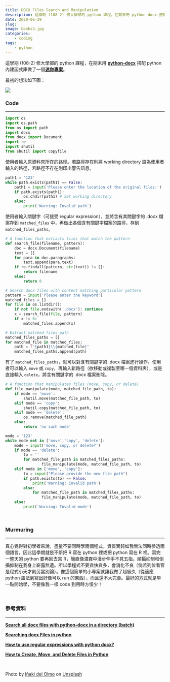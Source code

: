```yaml
---
title: DOCX Files Search and Manipulation
description: 這學期 (108-2) 修大學部的 python 課程，在期末用 python-docx 搭配 python 內建函式庫做了一個迷你專案。
date: 2020-06-29
slug: 
image: books3.jpg
categories:
    - coding
tags:
    - python
---
```



這學期 (108-2) 修大學部的 python 課程，在期末用 [**<u>python-docx</u>**](https://python-docx.readthedocs.io/en/latest/) 搭配 python 內建函式庫做了一個[**<u>迷你專案</u>**](https://github.com/andreashih/docx-search-manipulation)。

最初的想法如下圖：

![](https://andreashih.github.io/img/rmd_posts/python_docx/python_docx.png)


### Code
---

```python
import os
import os.path
from os import path
import docx
from docx import Document
import re
import shutil
from shutil import copyfile
```

使用者輸入原資料夾所在的路徑。若路徑存在則將 working directory 設為使用者輸入的路徑，若路徑不存在則印出警告訊息。

```python
path1 = '123'
while path.exists(path1) == False:
    path1 = input('Please enter the location of the original files:')  
    if path.exists(path1):
        os.chdir(path1) # Set working directory
    else:
        print('Warning: Invalid path')
```
  
使用者輸入關鍵字（可接受 regular expression），並將含有其關鍵字的 .docx 檔案存到 `matched_files` 中，再做出各個含有關鍵字檔案的路徑，存到 `matched_files_paths`。

```python
# A function that extracts files that match the pattern
def search_file(filename, pattern):
    doc = docx.Document(filename)
    text = []
    for para in doc.paragraphs:
        text.append(para.text)
    if re.findall(pattern, str(text)) != []:
        return filename
    else:
        return 0
```

```python
# Search docx files with content matching particular pattern
pattern = input('Please enter the keyword')
matched_files = []
for file in os.listdir():
    if not file.endswith('.docx'): continue
    x = search_file(file, pattern)
    if x != 0:
        matched_files.append(x)
```    

```python
# Extract matched files path
matched_files_paths = []
for matched_file in matched_files:
    path = f"{path1}\\{matched_file}"
    matched_files_paths.append(path)
```

有了 `matched_files_paths`，就可以對含有關鍵字的 .docx 檔案進行操作。使用者可以輸入 `move` 或 `copy`，再輸入新路徑（欲移動或複製至哪一個資料夾），或是直接輸入 `delete`，將含有關鍵字的 .docx 檔案刪除。

```python
# A function that manipulates files (move, copy, or delete)
def file_manipulate(mode, matched_file_path, to):
    if mode == 'move':
        shutil.move(matched_file_path, to)
    elif mode == 'copy':
        shutil.copy(matched_file_path, to)
    elif mode == 'delete':
        os.remove(matched_file_path)        
    else:
        return 'no such mode'
```

```python
mode = '123'
while mode not in ['move','copy', 'delete']:
    mode = input('move, copy, or delete?')
    if mode == 'delete':
        to = ''
        for matched_file_path in matched_files_paths:
                file_manipulate(mode, matched_file_path, to)  
    elif mode in ['move', 'copy']:
        to = input("Please provide the new file path")
        if path.exists(to) == False:
            print('Warning: Invalid path')
        else:
            for matched_file_path in matched_files_paths:
                file_manipulate(mode, matched_file_path, to)
    else:
        print('Warning: Invalid mode')
```

&nbsp;

### Murmuring
---

真心覺得對初學者來說，盡量不要同時學兩個程式。資質駑鈍如我無法同時參透兩個語言，因此這學期就是不斷把 R 寫在 python 裡或把 python 寫在 R 裡。寫完一整天的 python 要再回去寫 R，簡直像濃霧中漫步伸手不見五指。順攝抑制和倒攝抑制在我身上嶄露無遺。所以學程式不要貪快貪多，會消化不良（倘若列位看官是程式小天才則另當別論）。像這個簡單的小專案就讓我做了超級久（從適應 python 語法到寫出好像可以 run 的東西），而且還不大完善。最好的方式就是早一點開始學，不要像我一樣 code 到用時方恨少！

&nbsp;

### 參考資料
---
[**<u>Search all docx files with python-docx in a directory (batch)</u>**](https://stackoverflow.com/questions/42682648/search-all-docx-files-with-python-docx-in-a-directory-batch)

[**<u>Searching docx Files in python</u>**](https://stackoverflow.com/questions/22819948/searching-docx-files-in-python)

[**<u>How to use regular expressions with python docx?</u>**](https://stackoverflow.com/questions/60682266/how-to-use-regular-expressions-with-python-docx)

[**<u>How to Create, Move, and Delete Files in Python</u>**](https://stackabuse.com/how-to-create-move-and-delete-files-in-python/)

&nbsp;

<span>Photo by <a href="https://unsplash.com/@inakihxz?utm_source=unsplash&amp;utm_medium=referral&amp;utm_content=creditCopyText">Iñaki del Olmo</a> on <a href="https://unsplash.com/s/photos/library?utm_source=unsplash&amp;utm_medium=referral&amp;utm_content=creditCopyText">Unsplash</a></span>